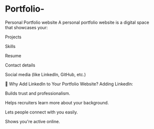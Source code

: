# Portfolio-
Personal Portfolio website 
A personal portfolio website is a digital space that showcases your:

Projects

Skills

Resume

Contact details

Social media (like LinkedIn, GitHub, etc.)

🔗 Why Add LinkedIn to Your Portfolio Website?
Adding LinkedIn:

Builds trust and professionalism.

Helps recruiters learn more about your background.

Lets people connect with you easily.

Shows you're active online.


